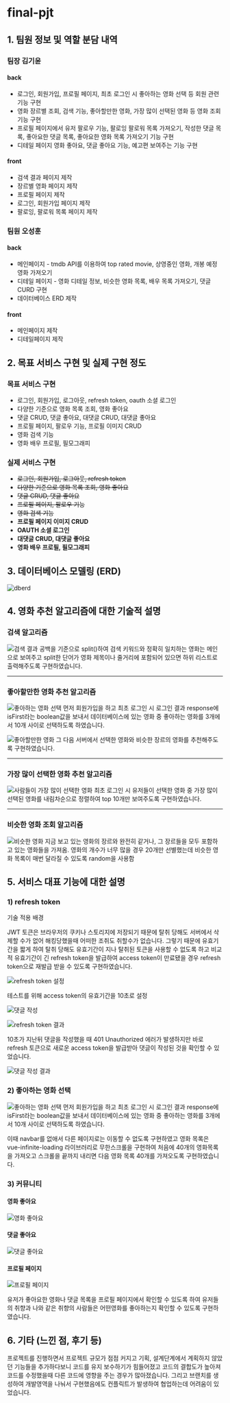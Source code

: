 # final-pjt

## 1. 팀원 정보 및 역할 분담 내역
### 팀장 김기윤
#### back
- 로그인, 회원가입, 프로필 페이지, 최초 로그인 시 좋아하는 영화 선택 등 회원 관련 기능 구현
- 영화 장르별 조회, 검색 기능, 좋아할만한 영화, 가장 많이 선택된 영화 등 영화 조회 기능 구현
- 프로필 페이지에서 유저 팔로우 기능, 팔로잉 팔로워 목록 가져오기, 작성한 댓글 목록, 좋아요한 댓글 목록, 좋아요한 영화 목록 가져오기 기능 구현
- 디테일 페이지 영화 좋아요, 댓글 좋아요 기능, 예고편 보여주는 기능 구현
  
#### front
- 검색 결과 페이지 제작
- 장르별 영화 페이지 제작
- 프로필 페이지 제작
- 로그인, 회원가입 페이지 제작
- 팔로잉, 팔로워 목록 페이지 제작
  
### 팀원 오성훈
#### back
- 메인페이지 - tmdb API를 이용하여 top rated movie, 상영중인 영화, 개봉 예정 영화 가져오기
- 디테일 페이지 - 영화 디테일 정보, 비슷한 영화 목록, 배우 목록 가져오기, 댓글 CURD 구현
- 데이터베이스 ERD 제작

#### front
- 메인페이지 제작
- 디테일페이지 제작

## 2. 목표 서비스 구현 및 실제 구현 정도
### 목표 서비스 구현
- 로그인, 회원가입, 로그아웃, refresh token, oauth 소셜 로그인
- 다양한 기준으로 영화 목록 조회, 영화 좋아요
- 댓글 CRUD, 댓글 좋아요, 대댓글 CRUD, 대댓글 좋아요
- 프로필 페이지, 팔로우 기능, 프로필 이미지 CRUD
- 영화 검색 기능
- 영화 배우 프로필, 필모그래피

### 실제 서비스 구현
- ~~로그인, 회원가입, 로그아웃, refresh token~~
- ~~다양한 기준으로 영화 목록 조회, 영화 좋아요~~
- ~~댓글 CRUD, 댓글 좋아요~~
- ~~프로필 페이지, 팔로우 기능~~
- ~~영화 검색 기능~~
- __프로필 페이지 이미지 CRUD__
- __OAUTH 소셜 로그인__
- __대댓글 CRUD, 대댓글 좋아요__
- __영화 배우 프로필, 필모그래피__

## 3. 데이터베이스 모델링 (ERD)

![dberd](./image/dberd.png)

## 4. 영화 추천 알고리즘에 대한 기술적 설명
### 검색 알고리즘
![검색 결과](./image/%EA%B2%80%EC%83%89%20%EA%B2%B0%EA%B3%BC.JPG)
공백을 기준으로 split()하여 검색 키워드와 정확히 일치하는 영화는 메인으로 보여주고 split한 단어가 영화 제목이나 줄거리에 포함되어 있으면 하위 리스트로 출력해주도록 구현하였습니다.
___
### 좋아할만한 영화 추천 알고리즘
![좋아하는 영화 선택](./image/%EC%A2%8B%EC%95%84%ED%95%98%EB%8A%94%20%EC%98%81%ED%99%94%20%EC%84%A0%ED%83%9D.JPG)
먼저 회원가입을 하고 최초 로그인 시 로그인 결과 response에 isFirst라는 boolean값을 보내서 데이터베이스에 있는 영화 중 좋아하는 영화를 3개에서 10개 사이로 선택하도록 하였습니다. 

![좋아할만한 영화](./image/%EC%A2%8B%EC%95%84%ED%95%A0%EB%A7%8C%ED%95%9C%20%EC%98%81%ED%99%94.JPG)
그 다음 서버에서 선택한 영화와 비슷한 장르의 영화를 추천해주도록 구현하였습니다.
___
### 가장 많이 선택한 영화 추천 알고리즘
![사람들이 가장 많이 선택한 영화](./image/%EC%82%AC%EB%9E%8C%EB%93%A4%EC%9D%B4%20%EA%B0%80%EC%9E%A5%20%EB%A7%8E%EC%9D%B4%20%EC%84%A0%ED%83%9D%ED%95%9C%20%EC%98%81%ED%99%94.JPG)
최초 로그인 시 유저들이 선택한 영화 중 가장 많이 선택된 영화를 내림차순으로 정렬하여 top 10개만 보여주도록 구현하였습니다.
___
### 비슷한 영화 조회 알고리즘
![비슷한 영화](./image/%EB%B9%84%EC%8A%B7%ED%95%9C%20%EC%98%81%ED%99%94.JPG)
지금 보고 있는 영화의 장르와 완전히 같거나, 그 장르들을 모두 포함하고 있는 영화들을 가져옴. 영화의 개수가 너무 많을 경우 20개만 선별했는데 비슷한 영화 목록이 매번 달라질 수 있도록 random을 사용함

## 5. 서비스 대표 기능에 대한 설명
### 1) refresh token
기술 적용 배경

JWT 토큰은 브라우저의 쿠키나 스토리지에 저장되기 때문에 탈취 당해도 서버에서 삭제할 수가 없어 해킹당했을때 어떠한 조취도 취할수가 없습니다. 그렇기 때문에 유효기간을 짧게 하여 탈취 당해도 유효기간이 지나 탈취된 토큰을 사용할 수 없도록 하고 비교적 유효기간이 긴 refresh token을 발급하여 access token이 만료됐을 경우 refresh token으로 재발급 받을 수 있도록 구현하였습니다.

![refresh token 설정](./image/refresh%20token%20%EC%84%A4%EC%A0%95.JPG)

테스트를 위해 access token의 유효기간을 10초로 설정

![댓글 작성](./image/%EB%8C%93%EA%B8%80%20%EC%9E%91%EC%84%B1.JPG)

![refresh token 결과](./image/refresh%20token%20%EA%B2%B0%EA%B3%BC.JPG)

10초가 지난뒤 댓글을 작성했을 때 401 Unauthorized 에러가 발생하지만 바로 refresh 토큰으로 새로운 access token을 발급받아 댓글이 작성된 것을 확인할 수 있었습니다.

![댓글 작성 결과](./image/%EB%8C%93%EA%B8%80%20%EC%9E%91%EC%84%B1%20%EA%B2%B0%EA%B3%BC.JPG)

### 2) 좋아하는 영화 선택
![좋아하는 영화 선택](./image/%EC%A2%8B%EC%95%84%ED%95%98%EB%8A%94%20%EC%98%81%ED%99%94%20%EC%84%A0%ED%83%9D.JPG)
먼저 회원가입을 하고 최초 로그인 시 로그인 결과 response에 isFirst라는 boolean값을 보내서 데이터베이스에 있는 영화 중 좋아하는 영화를 3개에서 10개 사이로 선택하도록 하였습니다. 

이때 navbar를 없애서 다른 페이지로는 이동할 수 없도록 구현하였고 영화 목록은 vue-infinite-loading 라이브러리로 무한스크롤을 구현하여 처음에 40개의 영화목록을 가져오고 스크롤을 끝까지 내리면 다음 영화 목록 40개를 가져오도록 구현하였습니다.

### 3) 커뮤니티
#### 영화 좋아요
![영화 좋아요](./image/%EC%98%81%ED%99%94%20%EC%A2%8B%EC%95%84%EC%9A%94.JPG)

#### 댓글 좋아요
![댓글 좋아요](./image/%EB%8C%93%EA%B8%80%20%EC%A2%8B%EC%95%84%EC%9A%94.JPG)

#### 프로필 페이지
![프로필 페이지](./image/%ED%94%84%EB%A1%9C%ED%95%84%ED%8E%98%EC%9D%B4%EC%A7%80.JPG)

유저가 좋아요한 영화나 댓글 목록을 프로필 페이지에서 확인할 수 있도록 하여 유저들의 취향과 나와 같은 취향의 사람들은 어떤영화를 좋아하는지 확인할 수 있도록 구현하였습니다.

## 6. 기타 (느낀 점, 후기 등)
프로젝트를 진행하면서 프로젝트 규모가 점점 커지고 기획, 설계단계에서 계획하지 않았던 기능들을 추가하다보니 코드를 유지 보수하기가 힘들어졌고 코드의 결합도가 높아져 코드를 수정했을때 다른 코드에 영향을 주는 경우가 많아졌습니다. 그리고 브랜치를 생성하여 개발영역을 나눠서 구현했음에도 컨플릭트가 발생하여 협업하는데 어려움이 있었습니다.
